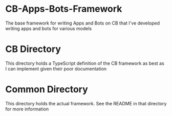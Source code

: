 # CB-Apps-Bots-Framework
The base framework for writing Apps and Bots on CB that I've developed writing apps and bots for various models

# CB Directory
This directory holds a TypeScript definition of the CB framework as best as I can implement given their poor documentation

# Common Directory
This directory holds the actual framework. See the README in that directory for more information
